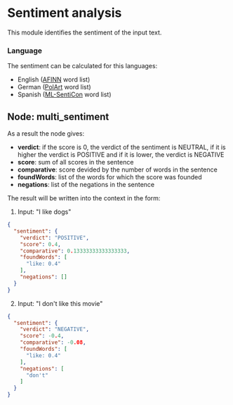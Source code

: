 # Sentiment analysis

This module identifies the sentiment of the input text.

### Language

The sentiment can be calculated for this languages:
- English ([AFINN](http://arxiv.org/abs/1103.2903) word list)
- German ([PolArt](https://docs.google.com/viewer?a=v&pid=sites&srcid=ZGVmYXVsdGRvbWFpbnxpZ2dzYWhvbWV8Z3g6NmQzZjZkNmQxNGRhNDQ3YQ) word list)
- Spanish ([ML-SentiCon](http://timm.ujaen.es/recursos/ml-senticon/) word list)

## Node: multi_sentiment

As a result the node gives:
- **verdict**: if the score is 0, the verdict of the sentiment is NEUTRAL, if it is higher the verdict is POSITIVE and if it is lower, the verdict is NEGATIVE
- **score**: sum of all scores in the sentence
- **comparative**: score devided by the number of words in the sentence
- **foundWords**: list of the words for which the score was founded
- **negations**: list of the negations in the sentence

The result will be written into the context in the form:

1. Input: "I like dogs"
```json
{
  "sentiment": {
    "verdict": "POSITIVE",
    "score": 0.4,
    "comparative": 0.13333333333333333,
    "foundWords": [
      "like: 0.4"
    ],
    "negations": []
  }
}
```

2. Input: "I don't like this movie"
```json
{
  "sentiment": {
    "verdict": "NEGATIVE",
    "score": -0.4,
    "comparative": -0.08,
    "foundWords": [
      "like: 0.4"
    ],
    "negations": [
      "don't"
    ]
  }
}
```
